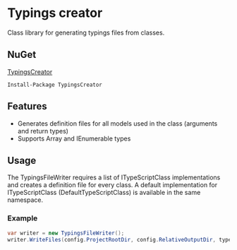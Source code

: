 # Typings creator

Class library for generating typings files from classes.

## NuGet

[TypingsCreator ](https://www.nuget.org/packages/TypingsCreator/)

```
Install-Package TypingsCreator
```

## Features

* Generates definition files for all models used in the class (arguments and return types)
* Supports Array and IEnumerable types

## Usage

The TypingsFileWriter requires a list of ITypeScriptClass implementations and creates a definition file for every class.
A default implementation for ITypeScriptClass (DefaultTypeScriptClass) is available in the same namespace. 

### Example



```csharp
var writer = new TypingsFileWriter();
writer.WriteFiles(config.ProjectRootDir, config.RelativeOutputDir, typeScriptClasses);
```
